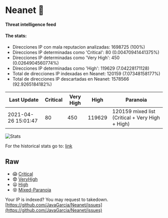 # Neanet :hocho:
#### Threat intelligence feed
#### The stats:

- Direcciones IP con mala reputacion analizadas: 1698725 (100%)
- Direcciones IP determinadas como 'Critical':  80 (0.00470941441375%)
- Direcciones IP determinadas como 'Very High':  450 (0.0264904560774%)
- Direcciones IP determinadas como 'High':  119629 (7.04228171128)
- Total de direcciones IP indexadas en Neanet:  120159 (7.07348158177%)
- Total de direcciones IP descartadas en Neanet:  1578566 (92.9265184182%)

| Last Update | Critical | Very High | High | Paranoia |
| --- | --- | --- | --- | --- |
| 2021-04-26 15:01:47 | 80 | 450 | 119629 | 120159 mixed list (Critical + Very High + High)|

![Stats](https://docs.google.com/spreadsheets/d/e/2PACX-1vSnaNMIXVabIpDJjufMlzH7poXnshF3mgd8Is1g9ytUEzVsP5my4Trn8f-xkoLLQ38xpL3HtmUexLo6/pubchart?oid=501124687&format=image)

For the historical stats go to: [link](/stats.csv)
## Raw
- :scream: [Critical](https://raw.githubusercontent.com/JavaGarcia/Neanet/master/blacklists/neanet_critical.txt)
- :fearful: [VeryHigh](https://raw.githubusercontent.com/JavaGarcia/Neanet/master/blacklists/neanet_veryHigh.txtt)
- :frowning: [High](https://raw.githubusercontent.com/JavaGarcia/Neanet/master/blacklists/neanet_high.txt)
- :dizzy_face: [Mixed-Paranoia](https://raw.githubusercontent.com/JavaGarcia/Neanet/master/blacklists/neanet_all.txt)


Your IP is indexed? You may request to takedown. [https://github.com/JavaGarcia/Neanet/issues](https://github.com/JavaGarcia/Neanet/issues)
















































































































































































































































































































































































































































































































































































































































































































































































































































































































































































































































































































































































































































































































































































































































































































































































































































































































































































































































































































































































































































































































































































































































































































































































































































































































































































































































































































































































































































































































































































































































































































































































































































































































































































































































































































































































































































































































































































































































































































































































































































































































































































































































































































































































































































































































































































































































































































































































































































































































































































































































































































































































































































































































































































































































































































































































































































































































































































































































































































































































































































































































